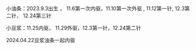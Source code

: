 小油条：2023.9.3出生 ， 11.6第一次内驱，11.10第一次外驱 , 11.12第一针, 12.3第二针， 12.24第三针

小豆浆：11.25内驱， 11.29外驱，12.3第一针，12.24第二针

2024.04.22豆浆油条一起内驱

